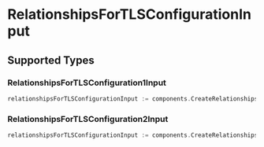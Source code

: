 # RelationshipsForTLSConfigurationInput


## Supported Types

### RelationshipsForTLSConfiguration1Input

```go
relationshipsForTLSConfigurationInput := components.CreateRelationshipsForTLSConfigurationInputRelationshipsForTLSConfiguration1Input(components.RelationshipsForTLSConfiguration1Input{/* values here */})
```

### RelationshipsForTLSConfiguration2Input

```go
relationshipsForTLSConfigurationInput := components.CreateRelationshipsForTLSConfigurationInputRelationshipsForTLSConfiguration2Input(components.RelationshipsForTLSConfiguration2Input{/* values here */})
```

